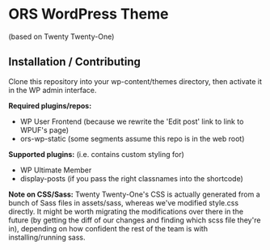 # ORS WordPress Theme
(based on Twenty Twenty-One)

## Installation / Contributing
Clone this repository into your wp-content/themes directory, then activate it in the WP admin interface.

**Required plugins/repos:**
- WP User Frontend (because we rewrite the 'Edit post' link to link to WPUF's page)
- ors-wp-static (some segments assume this repo is in the web root)

**Supported plugins:**
(i.e. contains custom styling for)
- WP Ultimate Member
- display-posts (if you pass the right classnames into the shortcode)

**Note on CSS/Sass:** Twenty Twenty-One's CSS is actually generated from a bunch of Sass files in assets/sass, whereas we've modified style.css directly. It might be worth migrating the modifications over there in the future (by getting the diff of our changes and finding which scss file they're in), depending on how confident the rest of the team is with installing/running sass.
